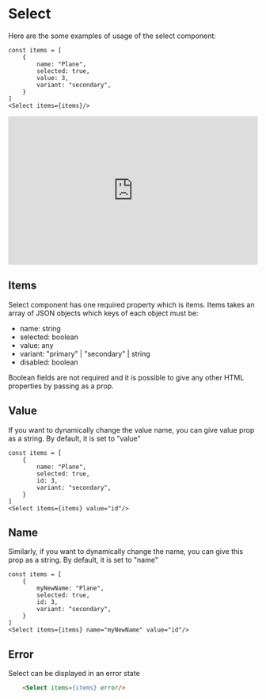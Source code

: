 # Select
Here are the some examples of usage of the select component:

```
const items = [
    {
        name: "Plane",
        selected: true,
        value: 3,
        variant: "secondary",
    }
]
<Select items={items}/>
``` 

<iframe src="https://codesandbox.io/embed/gifted-sun-5f0gr?fontsize=14" title="gifted-sun-5f0gr" allow="geolocation; microphone; camera; midi; vr; accelerometer; gyroscope; payment; ambient-light-sensor; encrypted-media" style="width:100%; height:300px; border:0; border-radius: 4px; overflow:hidden;" sandbox="allow-modals allow-forms allow-popups allow-scripts allow-same-origin"></iframe>

## Items
Select component has one required property which is items. Items takes an array of JSON objects which keys of each object must be:
- name: string
- selected: boolean
- value: any
- variant: "primary" | "secondary" | string
- disabled: boolean

Boolean fields are not required and it is possible to give any other HTML properties by passing as a prop.

## Value
If you want to dynamically change the value name, you can give value prop as a string. By default, it is set to "value"

```
const items = [
    {
        name: "Plane",
        selected: true,
        id: 3,
        variant: "secondary",
    }
]
<Select items={items} value="id"/>
```

## Name
Similarly, if you want to dynamically change the name, you can give this prop as a string. By default, it is set to "name"

```
const items = [
    {
        myNewName: "Plane",
        selected: true,
        id: 3,
        variant: "secondary",
    }
]
<Select items={items} name="myNewName" value="id"/>
``` 

## Error
Select can be displayed in an error state

```html
    <Select items={items} error/>
```
